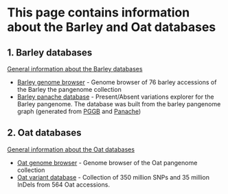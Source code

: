 # This page contains information about the Barley and Oat databases

## 1. Barley databases

[General information about the Barley databases](Barley.md)

* [Barley genome browser](jbrowse_barley.md) - Genome browser of 76 barley accessions of the Barley the pangenome collection
* [Barley panache database](barley_panache.md) - Present/Absent variations explorer for the Barley pangenome. The database was built from the barley pangenome graph (generated from [PGGB](https://github.com/pangenome/pggb) and [Panache](https://github.com/SouthGreenPlatform/panache)) 

## 2. Oat databases

[General information about the Oat databases](Oat.md)

* [Oat genome browser](jbrowse.md) - Genome browser of the Oat pangenome collection
* [Oat variant database](variantdb.md) - Collection of 350 million SNPs and 35 million InDels from 564 Oat accessions.
